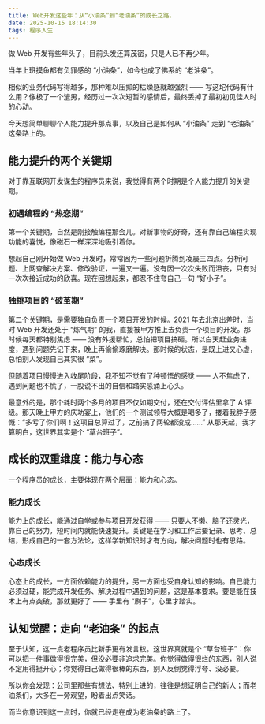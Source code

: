 ```yaml
---
title: Web开发这些年：从“小油条”到“老油条”的成长之路。
date: 2025-10-15 18:14:30
tags: 程序人生
---
```

做 Web 开发有些年头了，目前头发还算茂密，只是人已不再少年。​

当年上班摸鱼都有负罪感的 “小油条”，如今也成了佛系的 “老油条”。​

相似的业务代码写得越多，那种难以压抑的枯燥感就越强烈 —— 写这坨代码有什么用？像极了一个渣男，经历过一次次短暂的感情后，最终丢掉了最初初见佳人时的心动。​

今天想简单聊聊个人能力提升那点事，以及自己是如何从 “小油条” 走到 “老油条” 这条路上的。​

## 能力提升的两个关键期

对于靠互联网开发谋生的程序员来说，我觉得有两个时期是个人能力提升的关键期。​

### 初遇编程的 “热恋期”
第一个关键期，自然是刚接触编程那会儿。对新事物的好奇，还有靠自己编程实现功能的喜悦，像磁石一样深深地吸引着你。

想起自己刚开始做 Web 开发时，常常因为一些问题折腾到凌晨三四点。分析问题、上网查解决方案、修改验证，一遍又一遍。没有因一次次失败而沮丧，只有对一次次接近成功的欣喜。现在回想起来，都忍不住夸自己一句 “好小子”。​

### 独挑项目的 “破茧期”
第二个关键期，是需要独自负责一个项目开发的时候。2021 年去北京出差时，当时 Web 开发还处于 “炼气期” 的我，直接被甲方推上去负责一个项目的开发。那时候每天都特别焦虑 —— 没有外援帮忙，总怕把项目搞砸。所以白天赶业务进度，遇到问题先记下来，晚上再偷偷琢磨解决。那时候的状态，是既上进又心虚，总怕别人发现自己其实很 “菜”。​

但随着项目慢慢进入收尾阶段，我不知不觉有了种顿悟的感觉 —— 人不焦虑了，遇到问题也不慌了，一股说不出的自信和踏实感涌上心头。​

最意外的是，那个耗时两个多月的项目不仅如期交付，还在交付评估里拿了 A 评级。那天晚上甲方的庆功宴上，他们的一个测试领导大概是喝多了，搂着我脖子感慨：“多亏了你们啊！这项目总算过了，之前搞了两轮都没成……” 从那天起，我才算明白，这世界其实是个 “草台班子”。​

## 成长的双重维度：能力与心态

一个程序员的成长，主要体现在两个层面：能力和心态。​
### 能力成长
能力上的成长，能通过自学或参与项目开发获得 —— 只要人不懒、脑子还灵光，靠自己的努力，短时间内就能快速提升。关键是在学习和工作后要记录、思考、总结，形成自己的一套方法论，这样学新知识时才有方向，解决问题时也有思路。​

### 心态成长
心态上的成长，一方面依赖能力的提升，另一方面也受自身认知的影响。自己能力必须过硬，能完成开发任务、解决过程中遇到的问题，这是基本要求。要是能在技术上有点突破，那就更好了 —— 手里有 “刷子”，心里才踏实。​

## 认知觉醒：走向 “老油条” 的起点
至于认知，这一点老程序员比新手更有发言权。这世界真就是个 “草台班子”：你可以把一件事做得很完美，但没必要非追求完美。你觉得做得很烂的东西，别人说不定用得挺开心；你觉得自己做得很棒的东西，别人反倒觉得浮夸、没必要。​

所以你会发现：公司里那些有想法、特别上进的，往往是想证明自己的新人；而老油条们，大多在一旁观望，盼着出点笑话。​

而当你意识到这一点时，你就已经走在成为老油条的路上了。
